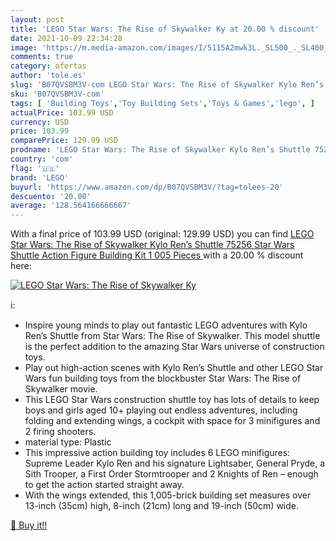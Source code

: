 ```yaml
---
layout: post
title: 'LEGO Star Wars: The Rise of Skywalker Ky at 20.00 % discount'
date: 2021-10-09 22:34:28
image: 'https://m.media-amazon.com/images/I/5115A2mwk3L._SL500_._SL400_.jpg'
comments: true
category: ofertas
author: 'tole.es'
slug: 'B07QVSBM3V-com LEGO Star Wars: The Rise of Skywalker Kylo Ren’s Shuttle...'
sku: 'B07QVSBM3V-com'
tags: [ 'Building Toys','Toy Building Sets','Toys & Games','lego', ]
actualPrice: 103.99 USD
currency: USD
price: 103.99
comparePrice: 129.99 USD
prodname: 'LEGO Star Wars: The Rise of Skywalker Kylo Ren’s Shuttle 75256 Star Wars Shuttle Action Figure Building Kit  1 005 Pieces '
country: 'com'
flag: '🇺🇸'
brand: 'LEGO'
buyurl: 'https://www.amazon.com/dp/B07QVSBM3V/?tag=tolees-20'
descuento: '20.00'
average: '128.564166666667'
---
```


With a final price of 103.99 USD (original: 129.99 USD) you can find [LEGO Star Wars: The Rise of Skywalker Kylo Ren’s Shuttle 75256 Star Wars Shuttle Action Figure Building Kit  1 005 Pieces ](https://www.amazon.com/dp/B07QVSBM3V/?tag=tolees-20) with a  20.00 % discount here:

[![LEGO Star Wars: The Rise of Skywalker Ky](https://m.media-amazon.com/images/I/5115A2mwk3L._SL500_._SL400_.jpg)](https://www.amazon.com/dp/B07QVSBM3V/?tag=tolees-20)

ℹ️:

- Inspire young minds to play out fantastic LEGO adventures with Kylo Ren’s Shuttle from Star Wars: The Rise of Skywalker. This model shuttle is the perfect addition to the amazing Star Wars universe of construction toys.
- Play out high-action scenes with Kylo Ren’s Shuttle and other LEGO Star Wars fun building toys from the blockbuster Star Wars: The Rise of Skywalker movie.
- This LEGO Star Wars construction shuttle toy has lots of details to keep boys and girls aged 10+ playing out endless adventures, including folding and extending wings, a cockpit with space for 3 minifigures and 2 firing shooters.
- material type: Plastic
- This impressive action building toy includes 6 LEGO minifigures: Supreme Leader Kylo Ren and his signature Lightsaber, General Pryde, a Sith Trooper, a First Order Stormtrooper and 2 Knights of Ren – enough to get the action started straight away.
- With the wings extended, this 1,005-brick building set measures over 13-inch (35cm) high, 8-inch (21cm) long and 19-inch (50cm) wide.

[🛒 Buy it!!](https://www.amazon.com/dp/B07QVSBM3V/?tag=tolees-20)
